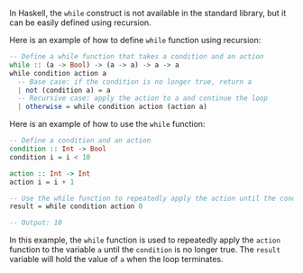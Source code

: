 In Haskell, the `while` construct is not available in the standard library, but it can be easily defined using recursion. 

Here is an example of how to define `while` function using recursion:

```haskell
-- Define a while function that takes a condition and an action
while :: (a -> Bool) -> (a -> a) -> a -> a
while condition action a
  -- Base case: if the condition is no longer true, return a
  | not (condition a) = a
  -- Recursive case: apply the action to a and continue the loop
  | otherwise = while condition action (action a)
```

Here is an example of how to use the `while` function:

```haskell
-- Define a condition and an action
condition :: Int -> Bool
condition i = i < 10

action :: Int -> Int
action i = i + 1

-- Use the while function to repeatedly apply the action until the condition is no longer true
result = while condition action 0

-- Output: 10
```

In this example, the `while` function is used to repeatedly apply the `action` function to the variable `a` until the `condition` is no longer true. The `result` variable will hold the value of `a` when the loop terminates.